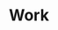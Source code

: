 ---
layout: list
title: Work
slug: Work
menu: true
submenu: true
order: 3
description: >
  블로그  
---